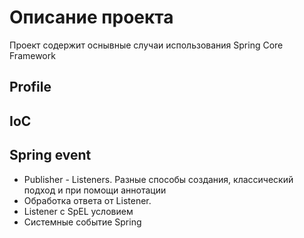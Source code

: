 # Описание проекта
Проект содержит оснывные случаи использования Spring Core Framework

## Profile
## IoC
## Spring event
* Publisher - Listeners. Разные способы создания, классический подход и при помощи аннотации
* Обработка ответа от Listener.
* Listener с SpEL условием
* Системные событие Spring